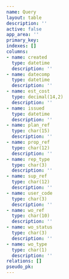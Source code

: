 ```yaml
---
name: Query
layout: table
description: ''
active: false
app_area: ''
primary_key: 
indexes: []
columns:
- name: created
  type: datetime
  description: ''
- name: datecomp
  type: datetime
  description: ''
- name: est_cost
  type: decimal(14,2)
  description: ''
- name: issued
  type: datetime
  description: ''
- name: plan_ref
  type: char(15)
  description: ''
- name: prop_ref
  type: char(12)
  description: ''
- name: rep_type
  type: char(3)
  description: ''
- name: sup_ref
  type: char(12)
  description: ''
- name: user_code
  type: char(3)
  description: ''
- name: wo_ref
  type: char(10)
  description: ''
- name: wo_status
  type: char(3)
  description: ''
- name: wo_type
  type: char(1)
  description: ''
relations: []
pseudo_pk: 
---
```


